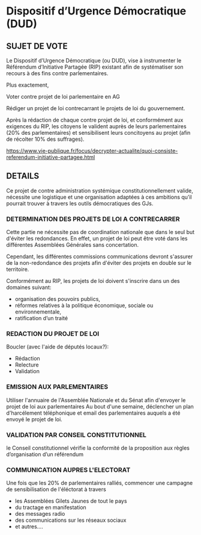 # Dispositif d’Urgence Démocratique (DUD)


## SUJET DE VOTE

Le Dispositif d’Urgence Démocratique (ou DUD), vise à instrumenter le Référendum d’Initiative Partagée (RIP) existant afin de systématiser son recours à des fins contre parlementaires.

Plus exactement,

Voter contre projet de loi parlementaire en AG

Rédiger un projet de loi contrecarrant le projets de loi du gouvernement.

Après la rédaction de chaque contre projet de loi, et conformément aux exigences du RIP, les citoyens le valident auprès de leurs parlementaires (20% des parlementaires) et sensibilisent leurs concitoyens au projet (afin de récolter 10% des suffrages).

https://www.vie-publique.fr/focus/decrypter-actualite/quoi-consiste-referendum-initiative-partagee.html

## DETAILS

Ce projet de contre administration systémique constitutionnellement valide, nécessite une logistique et une organisation adaptées à ces ambitions qu’il pourrait trouver à travers les outils démocratiques des GJs.

### DETERMINATION DES PROJETS DE LOI A CONTRECARRER
Cette partie ne nécessite pas de coordination nationale que dans le seul but d'éviter les redondances.
En effet, un projet de loi peut être voté dans les différentes Assemblées Générales sans concertation.

Cependant, les différentes commissions communications devront s'assurer de la non-redondance des projets afin d'éviter des projets en double sur le territoire.

Conformément au RIP, les projets de loi doivent s'inscrire dans un des domaines suivant:
- organisation des pouvoirs publics, 
- réformes relatives à la politique économique, sociale ou environnementale, 
- ratification d’un traité

### REDACTION DU PROJET DE LOI
Boucler (avec l'aide de députés locaux?):
- Rédaction
- Relecture
- Validation

### EMISSION AUX PARLEMENTAIRES
Utiliser l'annuaire de l'Assemblée Nationale et du Sénat afin d'envoyer le projet de loi aux parlementaires
Au bout d'une semaine, déclencher un plan d'harcélement téléphonique et email des parlementaires auquels a été envoyé le projet de loi.

### VALIDATION PAR CONSEIL CONSTITUTIONNEL
le Conseil constitutionnel vérifie la conformité de la proposition aux règles d’organisation d’un référendum

### COMMUNICATION AUPRES L'ELECTORAT
Une fois que les 20% de parlementaires ralliés, commencer une campagne de sensibilisation de l'éléctorat à travers
- les Assemblées Gilets Jaunes de tout le pays
- du tractage en manifestation
- des messages radio
- des communications sur les réseaux sociaux
- et autres....
